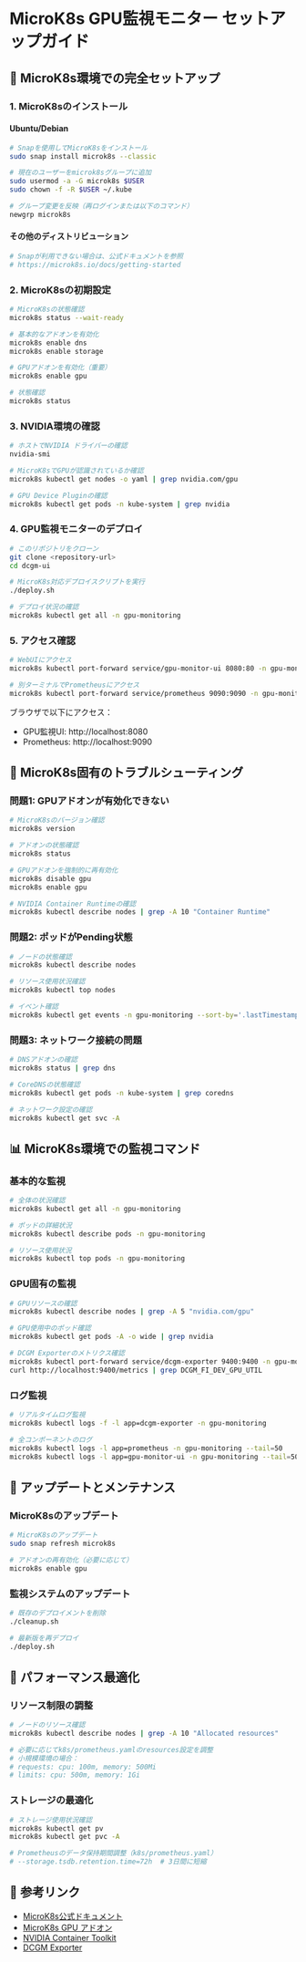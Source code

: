 # MicroK8s GPU監視モニター セットアップガイド

## 🚀 MicroK8s環境での完全セットアップ

### 1. MicroK8sのインストール

#### Ubuntu/Debian
```bash
# Snapを使用してMicroK8sをインストール
sudo snap install microk8s --classic

# 現在のユーザーをmicrok8sグループに追加
sudo usermod -a -G microk8s $USER
sudo chown -f -R $USER ~/.kube

# グループ変更を反映（再ログインまたは以下のコマンド）
newgrp microk8s
```

#### その他のディストリビューション
```bash
# Snapが利用できない場合は、公式ドキュメントを参照
# https://microk8s.io/docs/getting-started
```

### 2. MicroK8sの初期設定

```bash
# MicroK8sの状態確認
microk8s status --wait-ready

# 基本的なアドオンを有効化
microk8s enable dns
microk8s enable storage

# GPUアドオンを有効化（重要）
microk8s enable gpu

# 状態確認
microk8s status
```

### 3. NVIDIA環境の確認

```bash
# ホストでNVIDIA ドライバーの確認
nvidia-smi

# MicroK8sでGPUが認識されているか確認
microk8s kubectl get nodes -o yaml | grep nvidia.com/gpu

# GPU Device Pluginの確認
microk8s kubectl get pods -n kube-system | grep nvidia
```

### 4. GPU監視モニターのデプロイ

```bash
# このリポジトリをクローン
git clone <repository-url>
cd dcgm-ui

# MicroK8s対応デプロイスクリプトを実行
./deploy.sh

# デプロイ状況の確認
microk8s kubectl get all -n gpu-monitoring
```

### 5. アクセス確認

```bash
# WebUIにアクセス
microk8s kubectl port-forward service/gpu-monitor-ui 8080:80 -n gpu-monitoring

# 別ターミナルでPrometheusにアクセス
microk8s kubectl port-forward service/prometheus 9090:9090 -n gpu-monitoring
```

ブラウザで以下にアクセス：
- GPU監視UI: http://localhost:8080
- Prometheus: http://localhost:9090

## 🔧 MicroK8s固有のトラブルシューティング

### 問題1: GPUアドオンが有効化できない

```bash
# MicroK8sのバージョン確認
microk8s version

# アドオンの状態確認
microk8s status

# GPUアドオンを強制的に再有効化
microk8s disable gpu
microk8s enable gpu

# NVIDIA Container Runtimeの確認
microk8s kubectl describe nodes | grep -A 10 "Container Runtime"
```

### 問題2: ポッドがPending状態

```bash
# ノードの状態確認
microk8s kubectl describe nodes

# リソース使用状況確認
microk8s kubectl top nodes

# イベント確認
microk8s kubectl get events -n gpu-monitoring --sort-by='.lastTimestamp'
```

### 問題3: ネットワーク接続の問題

```bash
# DNSアドオンの確認
microk8s status | grep dns

# CoreDNSの状態確認
microk8s kubectl get pods -n kube-system | grep coredns

# ネットワーク設定の確認
microk8s kubectl get svc -A
```

## 📊 MicroK8s環境での監視コマンド

### 基本的な監視
```bash
# 全体の状況確認
microk8s kubectl get all -n gpu-monitoring

# ポッドの詳細状況
microk8s kubectl describe pods -n gpu-monitoring

# リソース使用状況
microk8s kubectl top pods -n gpu-monitoring
```

### GPU固有の監視
```bash
# GPUリソースの確認
microk8s kubectl describe nodes | grep -A 5 "nvidia.com/gpu"

# GPU使用中のポッド確認
microk8s kubectl get pods -A -o wide | grep nvidia

# DCGM Exporterのメトリクス確認
microk8s kubectl port-forward service/dcgm-exporter 9400:9400 -n gpu-monitoring
curl http://localhost:9400/metrics | grep DCGM_FI_DEV_GPU_UTIL
```

### ログ監視
```bash
# リアルタイムログ監視
microk8s kubectl logs -f -l app=dcgm-exporter -n gpu-monitoring

# 全コンポーネントのログ
microk8s kubectl logs -l app=prometheus -n gpu-monitoring --tail=50
microk8s kubectl logs -l app=gpu-monitor-ui -n gpu-monitoring --tail=50
```

## 🔄 アップデートとメンテナンス

### MicroK8sのアップデート
```bash
# MicroK8sのアップデート
sudo snap refresh microk8s

# アドオンの再有効化（必要に応じて）
microk8s enable gpu
```

### 監視システムのアップデート
```bash
# 既存のデプロイメントを削除
./cleanup.sh

# 最新版を再デプロイ
./deploy.sh
```

## 🎯 パフォーマンス最適化

### リソース制限の調整
```bash
# ノードのリソース確認
microk8s kubectl describe nodes | grep -A 10 "Allocated resources"

# 必要に応じてk8s/prometheus.yamlのresources設定を調整
# 小規模環境の場合：
# requests: cpu: 100m, memory: 500Mi
# limits: cpu: 500m, memory: 1Gi
```

### ストレージの最適化
```bash
# ストレージ使用状況確認
microk8s kubectl get pv
microk8s kubectl get pvc -A

# Prometheusのデータ保持期間調整（k8s/prometheus.yaml）
# --storage.tsdb.retention.time=72h  # 3日間に短縮
```

## 🔗 参考リンク

- [MicroK8s公式ドキュメント](https://microk8s.io/docs)
- [MicroK8s GPU アドオン](https://microk8s.io/docs/addon-gpu)
- [NVIDIA Container Toolkit](https://docs.nvidia.com/datacenter/cloud-native/container-toolkit/install-guide.html)
- [DCGM Exporter](https://docs.nvidia.com/datacenter/cloud-native/gpu-telemetry/dcgm-exporter.html)